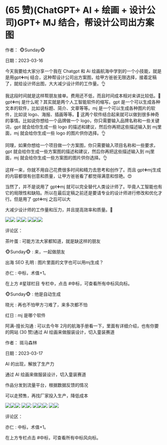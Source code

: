 
# (65 赞)(ChatGPT+ AI + 绘画 + 设计公司)GPT+ MJ 结合，帮设计公司出⽅案图

作者： 🐵Sunday🐵 

⽇期：2023-03-16 

今天我要给⼤家分享⼀个我在 Chatgpt 和 Ai 绘画航海中学到的⼀个⼩技能，就是是⽤gpt➕mj 结合，这种帮设计公司出⽅案图，给甲⽅爸爸⽆限选择，接着定稿了，就给设计师出图，⼤⼤减少设计师的⼯作量。👌 

我这段时间就是这样帮朋友接单。费⽤还不低，⽽且时间成本相对来讲⽐较低。🤑 gpt➕mj 是什么呢？其实就是两个⼈⼯智能软件的缩写。gpt 是⼀个可以⽣成各种⽂本的软件，⽐如说标题、简介、⽂章等等。mj 是⼀个可以⽣成各种图⽚的软件，⽐如说 logo、海报、插画等等。👏 这两个软件结合起来就可以做到很多神奇的事情。⽐如说你想给⼀个品牌做⼀个 logo，你只需要输⼊品牌名称和⼀些关键词，gpt 就会给你⽣成⼀些 logo 的描述和建议，然后你再把这些描述输⼊到 mj⾥⾯，mj 就会给你⽣成⼀些 logo 的图⽚供你选择。👌 

同理，如果你想给⼀个项⽬做⼀个⽅案图，你只需要输⼊项⽬名称和⼀些要求，gpt 就会给你⽣成⼀些⽅案图的描述和建议，然后你再把这些描述输⼊到 mj⾥⾯，mj 就会给你⽣成⼀些⽅案图的图⽚供你选择。👌 

这样⼀来，你就不⽤⾃⼰花费很多时间和精⼒去思考和创作了。⽽且 gpt➕mj⽣成的内容都很有创意和质量，让甲⽅爸爸看了都觉得满意和惊艳。😍 

当然了，并不是说⽤了 gpt➕mj 就可以完全替代⼈类设计师了。毕竟⼈⼯智能也有它的局限性和缺陷。所以在最后定稿之前还是要请专业的设计师进⾏修改和优化才⾏。但是⽤了 gpt➕mj 之后可以⼤

⼤减少设计师的⼯作量和压⼒，并且提⾼效率和质量。🙌 

![](img/ai-huihua2_279.png)![](img/ai-huihua2_280.png) ![](img/ai-huihua2_281.png)![](img/ai-huihua2_282.png) ![](img/ai-huihua2_283.png)![](img/ai-huihua2_284.png)![](img/ai-huihua2_285.png)

评论区：

茶叶蛋 : 可能⽅法⼤家都知道，就是缺这样的朋友 

🐵Sunday🐵 : 来，⼀起做朋友 

出海 SEO 孔明 : 图⽚⾥⾯的⽂字也可以⽤mj⽣成？ 

亦仁 : 中标，术值+1。 

在上⽅ #星球栏⽬ 专栏中，点击 #中标，可查看所有中标⻛向标。 

🐵Sunday🐵 : 他是⾃动⽣成 

晓光 : 再也不怕甲⽅刁难了，来多次都不怕 

红⽇ : mj 是哪个软件 

阿满-擅⻓沟通 : 可以去今年 2⽉的航海⼿册看⼀下，⾥⾯有详细介绍，也有你要的⽹站 (30 赞)通过 AI 绘画来做服装设计，切⼊童装赛道 

作者： 斑⻢森林 

⽇期：2023-03-17 

AI 的出现，解放了⽣产⼒ 

通过 AI 绘画来做服装设计，切⼊童装赛道 

作品分发到流量平台，根据数据反馈的情况

可以⾛预售，再找⼚家投⼊⽣产，降低成本

![](img/ai-huihua2_286.png)![](img/ai-huihua2_287.png)![](img/ai-huihua2_288.png) ![](img/ai-huihua2_289.png)![](img/ai-huihua2_290.png) ![](img/ai-huihua2_291.png)![](img/ai-huihua2_292.png)![](img/ai-huihua2_293.png) ![](img/ai-huihua2_294.png)![](img/ai-huihua2_295.png)

评论区：

亦仁 : 中标，术值+1。 

在上⽅专栏点击 #中标，可查看所有中标⻛向标。 
